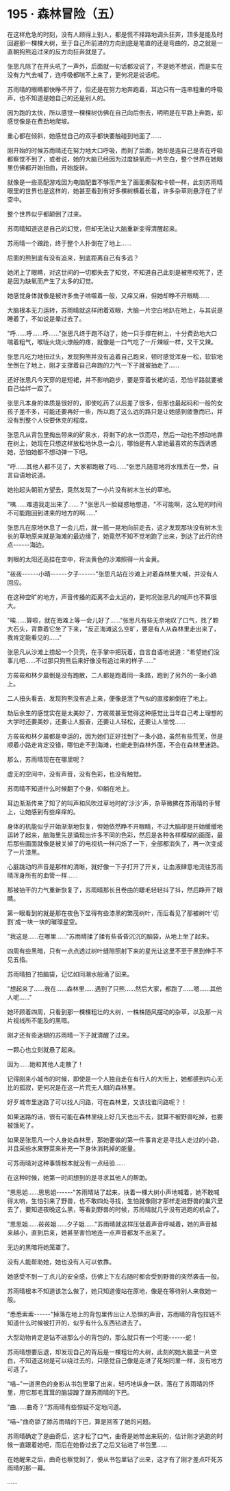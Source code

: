 <link rel="stylesheet" href="../styles/text.css" />
<h1>195 · 森林冒险（五）</h1>

在这样危急的时刻，没有人顾得上别人，都是慌不择路地调头狂奔，顶多是能及时回避那一棵棵大树，至于自己所前进的方向到底是笔直的还是弯曲的，总之就是一直朝狗熊追过来的反方向狂奔就是了。

张思凡除了在开头吼了一声外，后面就一句话都没说了，不是她不想说，而是实在没有力气去喊了，连呼吸都喘不上来了，更何况是说话呢。

苏雨晴的眼睛都快睁不开了，但还是在努力地奔跑着，耳边只有一连串粗重的呼吸声，也不知道是她自己的还是别人的。

因为跑的太快，所以感觉一棵棵树仿佛在自己向后倒去，明明是在平路上奔跑，却感觉像是在费劲地爬坡。

重心都在倾斜，她感觉自己的双手都快要触碰到地面了......

刚开始的时候苏雨晴还在努力地大口呼吸，而到了后面，她却是连自己是否在呼吸都察觉不到了，或者说，她的大脑已经因为过度缺氧而一片空白，整个世界在她眼里仿佛都开始扭曲，开始旋转。

就像是一些高配游戏因为电脑配置不够而产生了画面撕裂和卡顿一样，此刻苏雨晴眼里的世界也是这样的，她甚至看到有好多棵树横着长着，许多杂草则悬浮在了半空中。

整个世界似乎都颠倒了过来。

苏雨晴知道这是自己的幻觉，但却无法让大脑重新变得清醒起来。

苏雨晴一个踉跄，终于整个人扑倒在了地上......

后面的熊到底有没有追来，到底距离自己有多远？

她闭上了眼睛，对这世间的一切都失去了知觉，不知道自己此刻是被熊咬死了，还是因为缺氧而产生了太多的幻觉。

她感觉身体就像是被许多虫子啃噬着一般，又痒又麻，但她却睁不开眼睛......

大脑根本无力运转，苏雨晴就这样闭着双眼，大脑一片空白地趴在地上，与其说是睡着了，不如说是晕过去了。

"呼......呼......呼......"张思凡终于跑不动了，她一只手撑在树上，十分费劲地大口喘着粗气，喉咙火烧火燎般的疼，就像是一口气吃了一斤辣椒一样，又干又辣。

张思凡吃力地扭过头，发现狗熊并没有追着自己跑来，顿时感觉浑身一松，软软地坐倒在了地上，刚才支撑着自己奔跑的力气一下子就被抽走了......

还好张思凡今天穿的是短裙，并不影响跑步，要是穿着长裙的话，恐怕半路就要被自己给绊一跤了。

张思凡本身的体质是很好的，即使吃药了以后差了很多，但那也最起码和一般的女孩子差不多，可能还要再好一些，所以跑了这么远的路只是让她感到疲惫而已，并没有到整个人快要休克的程度。

张思凡从背包里掏出带来的矿泉水，将剩下的水一饮而尽，然后一动也不想动地靠在树上，她现在只想这样放松地休息一会儿，哪怕是有人拿她最喜欢的东西诱惑她，恐怕她都不想动弹一下吧。

"呼......其他人都不见了，大家都跑散了吗......"张思凡随意地将水瓶丢在一旁，自言自语地说道。

她抬起头朝前方望去，竟然发现了一小片没有树木生长的草地。

"咦......难道我走出来了......？"张思凡一脸疑惑地想道，"不可能啊，这么短的时间不可能跑回到进来的地方的啊......"

张思凡在原地休息了一会儿后，就一摇一晃地向前走去，这才发现那块没有树木生长的草地原来就是海滩的最边缘了，她竟然不知不觉地跑了出来，到达了此行的终点------海边。

刺眼的太阳还高挂在空中，将淡黄色的沙滩照得一片金黄。

"莜莜------小晴------夕子------"张思凡站在沙滩上对着森林里大喊，并没有人回应。

在这种空旷的地方，声音传播的距离不会太远的，更何况张思凡的喊声也不算很大。

"唉......算啦，就在海滩上等一会儿好了......"张思凡有些无奈地叹了口气，找了颗大石头，背靠着它坐了下来，"反正海滩这么空旷，要是有人从森林里走出来了，我肯定能看见的......"

张思凡从沙滩上捞起一个贝壳，在手掌中把玩着，自言自语地说道："希望她们没事儿吧......不过那只狗熊后来好像没有追过来的样子......"

方莜莜和林夕晨倒是没有跑散，二人都是跑着同一条路，跑到了另外的一条小路上。

二人扭头看去，发现狗熊没有追上来，便像是泄了气似的直接躺倒在了地上。

劫后余生的感觉实在是太美妙了，方莜莜甚至觉得这种感觉比当年自己考上理想的大学时还要美妙，还要让人振奋，还要让人轻松，还要让人愉悦......

方莜莜和林夕晨都是幸运的，因为她们正好找到了一条小路，虽然有些荒芜，但是顺着小路走肯定没错，哪怕走不到海滩，也能走到森林外面，不会在森林里迷路。

那么，苏雨晴现在在哪里呢？

虚无的空间中，没有声音，没有色彩，也没有触觉。

苏雨晴不知道什么时候翻了个身，仰躺在地上。

耳边渐渐传来了知了的叫声和风吹过草地时的'沙沙'声，杂草微拂在苏雨晴的手臂上，让她感到有些痒痒的。

身体的机能似乎开始渐渐地恢复，但她依然睁不开眼睛，不过大脑却是开始缓缓地运转了起来，脑海里先是涌现出许多不同的色彩，然后是各种各样模糊的画面，最后那些画面就像是被关掉了的电视机一样闪烁了一下，全部都消失了，再一次变成了一片漆黑。

心脏跳动的声音是那样的清晰，就好像一下子打开了开关，让血液肆意地流往苏雨晴浑身所有的血管一样......

那被抽干的力气重新恢复了，苏雨晴那长且卷曲的睫毛轻轻抖了抖，然后睁开了眼睛。

第一眼看到的就是那在夜色下显得有些漆黑的繁茂树叶，而后看见了那被树叶'切割'成一块一块的璀璨星空。

"我这是......在哪里......"苏雨晴揉了揉有些昏昏沉沉的脑袋，从地上坐了起来。

四周有些黑暗，只有一点点透过树叶缝隙照射下来的星光让这里不至于黑到伸手不见五指。

苏雨晴拍了拍脑袋，记忆如同潮水般涌了回来。

"想起来了......我在......森林里......遇到了只熊......然后大家，都跑了......嗯......其他人呢......"

她环顾着四周，只看到那一棵棵粗壮的大树，一株株随风摆动的杂草，以及那一片片视线所不能及的黑暗。

刚才还有些迷糊的苏雨晴一下子就清醒了过来。

一颗心也立刻就悬了起来。

因为......她和其他人走散了！

记得刚来小城市的时候，即使是一个人独自走在有行人的大街上，她都感到内心无比的孤寂，更何况是在这一片荒无人烟的森林里。

好歹城市里迷路了可以找人问路，可在森林里，又该找谁问路呢？！

如果迷路的话，很有可能在森林里绕上好几天也出不去，就算不被野兽吃掉，也要被饿死了。

如果是张思凡一个人身处森林里，那她要做的第一件事肯定是寻找人走过的小路，并且采些水果野菜来补充一下身体消耗掉的能量。

可苏雨晴对这种事情根本就没有一点经验......

在这种时候，她第一时间想到的是寻求其他人的帮助。

"思思姐......思思姐------"苏雨晴站了起来，扶着一棵大树小声地喊着，她不敢喊得太响，生怕引来了野兽，也不敢四处寻找，生怕就像刚才那样走进野兽的巢穴里去了，要知道夜晚这么黑，等看到野兽的时候，苏雨晴就几乎没有逃跑的机会了。

"思思姐......莜莜姐......夕子姐......"苏雨晴就这样压低着声音呼喊着，她的声音越来越小，直到后来，她甚至害怕地连一点声音都发不出来了。

无边的黑暗将她笼罩了。

没有人能帮助她，她也没有人可以依靠。

她感受不到一丁点儿的安全感，仿佛上下左右随时都会受到野兽的突然袭击一般。

苏雨晴根本不知道该怎么做了，她只知道傻站在原地，像是在等待别人来救她一般。

"悉悉索索------"掉落在地上的背包里传出让人恐惧的声音，苏雨晴的背包拉链不知道什么时候被打开的，似乎有什么东西钻进去了。

大型动物肯定是钻不进那么小的背包的，那么就只有一个可能------蛇！

苏雨晴想要后退，却发现自己的背后是一棵粗壮的大树，此刻的她大脑里一片空白，不知道这树是可以绕过去的，只感觉自己像是走进了死胡同里一样，没有地方可逃了。

"喵\~"一道黑色的身影从书包里窜了出来，轻巧地纵身一跃，落在了苏雨晴的怀里，用它那毛茸茸的脑袋蹭了蹭苏雨晴的下巴。

"曲......曲奇？"苏雨晴有些惊疑不定地问道。

"喵\~"曲奇舔了舔苏雨晴的下巴，算是回答了她的问题。

苏雨晴确定了是曲奇后，这才松了口气，曲奇是她带出来玩的，估计刚才逃跑的时候一直跟着她吧，而后在她昏过去了之后又钻进了书包里......

在她醒来之后，曲奇也察觉到了，便从书包里钻了出来，这才有了刚才差点吓死苏雨晴的那一幕。

......
